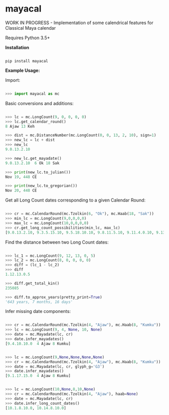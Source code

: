 # mayacal
WORK IN PROGRESS - Implementation of some calendrical features for Classical Maya calendar

Requires Python 3.5+

**Installation**

```shell

pip install mayacal

```

**Example Usage:**

Import:

``` python

>>> import mayacal as mc

```

Basic conversions and additions:
```python

>>> lc = mc.LongCount(9, 0, 0, 0, 0)
>>> lc.get_calendar_round()
8 Ajaw 13 Keh

>>> dist = mc.DistanceNumber(mc.LongCount(0, 0, 13, 2, 10), sign=1)
>>> new_lc = lc + dist
>>> new_lc
9.0.13.2.10

>>> new_lc.get_mayadate()
9.0.13.2.10  6 Ok 18 Sak

>>> print(new_lc.to_julian())
Nov 19, 448 CE

>>> print(new_lc.to_gregorian())
Nov 20, 448 CE

```

Get all Long Count dates corresponding to a given Calendar Round:
```python

>>> cr = mc.CalendarRound(mc.Tzolkin(6, "Ok"), mc.Haab(18, "Sak"))
>>> min_lc = mc.LongCount(9,0,0,0,0)
>>> max_lc = mc.LongCount(10,0,0,0,0)
>>> cr.get_long_count_possibilities(min_lc, max_lc)
[9.0.13.2.10, 9.3.5.15.10, 9.5.18.10.10, 9.8.11.5.10, 9.11.4.0.10, 9.13.16.13.10, 9.16.9.8.10, 9.19.2.3.10]

```

Find the distance between two Long Count dates:
```python

>>> lc_1 = mc.LongCount(9, 12, 13, 0, 5)
>>> lc_2 = mc.LongCount(8, 0, 0, 0, 0)
>>> diff = (lc_1 - lc_2)
>>> diff
1.12.13.0.5

>>> diff.get_total_kin()
235085

>>> diff.to_approx_years(pretty_print=True)
'643 years, 7 months, 16 days'

```

Infer missing date components:
```python

>>> cr = mc.CalendarRound(mc.Tzolkin(4, "Ajaw"), mc.Haab(8, "Kumku"))
>>> lc = mc.LongCount(9, 4, None, 10, None)
>>> date = mc.Mayadate(lc, cr)
>>> date.infer_mayadates()
[9.4.10.10.0  4 Ajaw 8 Kumku]

```

```python

>>> lc = mc.LongCount(9,None,None,None,None)
>>> cr = mc.CalendarRound(mc.Tzolkin(4, "Ajaw"), mc.Haab(8, "Kumku"))
>>> date = mc.Mayadate(lc, cr, glyph_g='G3')
>>> date.infer_mayadates()
[9.1.17.15.0  4 Ajaw 8 Kumku]

```

```python

>>> lc = mc.LongCount(10,None,8,10,None)
>>> cr = mc.CalendarRound(mc.Tzolkin(4, "Ajaw"), haab=None)
>>> date = mc.Mayadate(lc, cr)
>>> date.infer_long_count_dates()
[10.1.8.10.0, 10.14.8.10.0]

```
